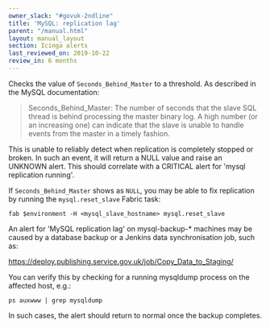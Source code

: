 ```yaml
---
owner_slack: "#govuk-2ndline"
title: 'MySQL: replication lag'
parent: "/manual.html"
layout: manual_layout
section: Icinga alerts
last_reviewed_on: 2019-10-22
review_in: 6 months
---
```


Checks the value of `Seconds_Behind_Master` to a threshold. As described
in the MySQL documentation:

> Seconds_Behind_Master: The number of seconds that the slave SQL
> thread is behind processing the master binary log. A high number (or
> an increasing one) can indicate that the slave is unable to handle
> events from the master in a timely fashion.

This is unable to reliably detect when replication is completely stopped
or broken. In such an event, it will return a NULL value and raise an
UNKNOWN alert. This should correlate with a CRITICAL alert for 'mysql
replication running'.

If `Seconds_Behind_Master` shows as `NULL`, you may be able to fix
replication by running the `mysql.reset_slave` Fabric task:

```
fab $environment -H <mysql_slave_hostname> mysql.reset_slave
```

An alert for 'MySQL replication lag' on mysql-backup-* machines may be
caused by a database backup or a Jenkins data synchronisation job, such
as:

<https://deploy.publishing.service.gov.uk/job/Copy_Data_to_Staging/>

You can verify this by checking for a running mysqldump process on the
affected host, e.g.:

```
ps auxwww | grep mysqldump
```

In such cases, the alert should return to normal once the backup
completes.
